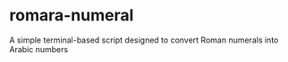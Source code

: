 # romara-numeral
A simple terminal-based script designed to convert Roman numerals into Arabic numbers
